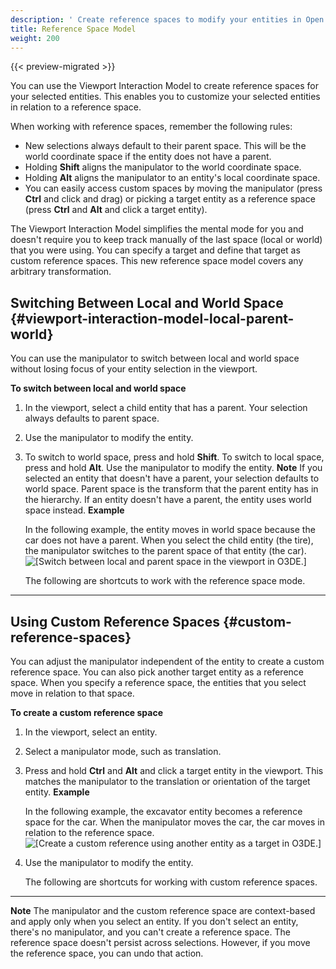 ```yaml
---
description: ' Create reference spaces to modify your entities in Open 3D Engine. '
title: Reference Space Model
weight: 200
---
```


{{< preview-migrated >}}

You can use the Viewport Interaction Model to create reference spaces for your selected entities\. This enables you to customize your selected entities in relation to a reference space\.

When working with reference spaces, remember the following rules:
+ New selections always default to their parent space\. This will be the world coordinate space if the entity does not have a parent\.
+ Holding **Shift** aligns the manipulator to the world coordinate space\.
+ Holding **Alt** aligns the manipulator to an entity's local coordinate space\.
+ You can easily access custom spaces by moving the manipulator \(press **Ctrl** and click and drag\) or picking a target entity as a reference space \(press **Ctrl** and **Alt** and click a target entity\)\.

The Viewport Interaction Model simplifies the mental mode for you and doesn't require you to keep track manually of the last space \(local or world\) that you were using\. You can specify a target and define that target as custom reference spaces\. This new reference space model covers any arbitrary transformation\.

## Switching Between Local and World Space {#viewport-interaction-model-local-parent-world}

You can use the manipulator to switch between local and world space without losing focus of your entity selection in the viewport\.

**To switch between local and world space**

1. In the viewport, select a child entity that has a parent\. Your selection always defaults to parent space\.

1. Use the manipulator to modify the entity\.

1. To switch to world space, press and hold **Shift**\. To switch to local space, press and hold **Alt**\. Use the manipulator to modify the entity\.
**Note**
If you selected an entity that doesn't have a parent, your selection defaults to world space\.
Parent space is the transform that the parent entity has in the hierarchy\. If an entity doesn't have a parent, the entity uses world space instead\.
**Example**

   In the following example, the entity moves in world space because the car does not have a parent\. When you select the child entity \(the tire\), the manipulator switches to the parent space of that entity \(the car\)\.
![\[Switch between local and parent space in the viewport in O3DE.\]](/images/user-guide/viewportinteractionmodel/viewport-selection-model-1.gif)

   The following are shortcuts to work with the reference space mode\.
****


## Using Custom Reference Spaces {#custom-reference-spaces}

You can adjust the manipulator independent of the entity to create a custom reference space\. You can also pick another target entity as a reference space\. When you specify a reference space, the entities that you select move in relation to that space\.

**To create a custom reference space**

1. In the viewport, select an entity\.

1. Select a manipulator mode, such as translation\.

1. Press and hold **Ctrl** and **Alt** and click a target entity in the viewport\. This matches the manipulator to the translation or orientation of the target entity\.
**Example**

   In the following example, the excavator entity becomes a reference space for the car\. When the manipulator moves the car, the car moves in relation to the reference space\.
![\[Create a custom reference using another entity as a target in O3DE.\]](/images/user-guide/viewportinteractionmodel/viewport-selection-model-4.gif)

1. Use the manipulator to modify the entity\.

   The following are shortcuts for working with custom reference spaces\.
****


**Note**
The manipulator and the custom reference space are context\-based and apply only when you select an entity\. If you don't select an entity, there's no manipulator, and you can't create a reference space\. The reference space doesn't persist across selections\. However, if you move the reference space, you can undo that action\.
